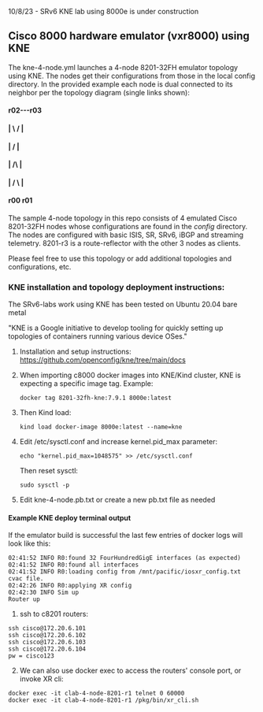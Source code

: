 10/8/23 - SRv6 KNE lab using 8000e is under construction

## Cisco 8000 hardware emulator (vxr8000) using KNE

The kne-4-node.yml launches a 4-node 8201-32FH emulator topology using KNE. The nodes get their configurations from those in the local config directory. In the provided example each node is dual connected to its neighbor per the topology diagram (single links shown):
 
####  r02---r03
####   | \  / |
####   |  \/  |
####   |  /\  |
####   | /  \ |
####  r00    r01

The sample 4-node topology in this repo consists of 4 emulated Cisco 8201-32FH nodes whose configurations are found in the *config* directory. The nodes are configured with basic ISIS, SR, SRv6, iBGP and streaming telemetry. 8201-r3 is a route-reflector with the other 3 nodes as clients. 

Please feel free to use this topology or add additional topologies and configurations, etc.

### KNE installation and topology deployment instructions: 

The SRv6-labs work using KNE has been tested on Ubuntu 20.04 bare metal

"KNE is a Google initiative to develop tooling for quickly setting up topologies of containers running various device OSes."

1. Installation and setup instructions:
https://github.com/openconfig/kne/tree/main/docs

2. When importing c8000 docker images into KNE/Kind cluster, KNE is expecting a specific image tag.  Example:

   ```
   docker tag 8201-32fh-kne:7.9.1 8000e:latest
   ```

3. Then Kind load:
   
   ```
   kind load docker-image 8000e:latest --name=kne
   ```

4. Edit /etc/sysctl.conf and increase kernel.pid_max parameter:
   ```
   echo "kernel.pid_max=1048575" >> /etc/sysctl.conf
   ```
   Then reset sysctl: 
   ```
   sudo sysctl -p
   ```

5. Edit kne-4-node.pb.txt or create a new pb.txt file as needed

#### Example KNE deploy terminal output



If the emulator build is successful the last few entries of docker logs will look like this:

   ```
   02:41:52 INFO R0:found 32 FourHundredGigE interfaces (as expected)
   02:41:52 INFO R0:found all interfaces
   02:41:52 INFO R0:loading config from /mnt/pacific/iosxr_config.txt cvac file.
   02:42:26 INFO R0:applying XR config
   02:42:30 INFO Sim up
   Router up
   ```

1.  ssh to c8201 routers:
   ```
   ssh cisco@172.20.6.101
   ssh cisco@172.20.6.102
   ssh cisco@172.20.6.103
   ssh cisco@172.20.6.104
   pw = cisco123
   ```

2.  We can also use docker exec to access the routers' console port, or invoke XR cli:

   ```
   docker exec -it clab-4-node-8201-r1 telnet 0 60000
   docker exec -it clab-4-node-8201-r1 /pkg/bin/xr_cli.sh
   ```
